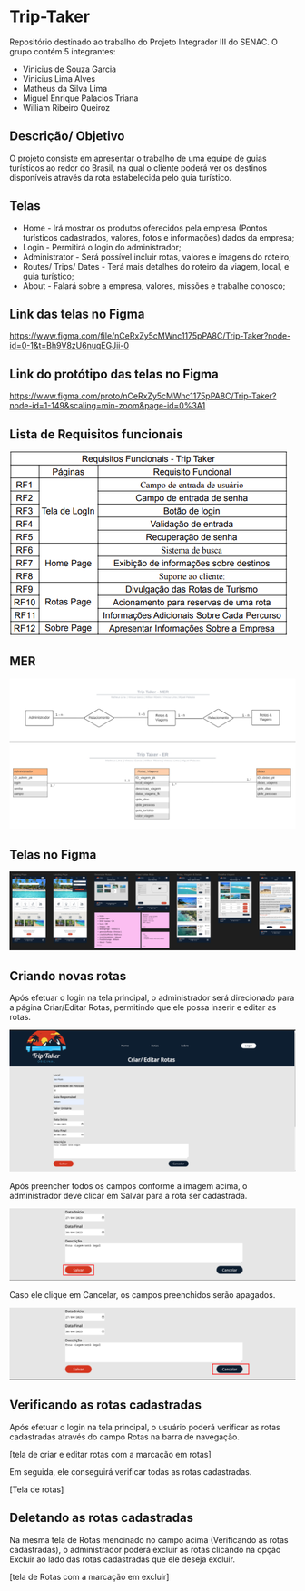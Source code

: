 # Trip-Taker
Repositório destinado ao trabalho do Projeto Integrador III do SENAC. O grupo contém 5 integrantes: 

- Vinicius de Souza Garcia
- Vinicius Lima Alves
- Matheus da Silva Lima
- Miguel Enrique Palacios Triana
- William Ribeiro Queiroz

## Descrição/ Objetivo
O projeto consiste em apresentar o trabalho de uma equipe de guias turísticos ao redor do Brasil, na qual o cliente poderá ver os destinos disponíveis através da rota estabelecida pelo guia turístico.

## Telas
- Home - Irá mostrar os produtos oferecidos pela empresa (Pontos turísticos cadastrados, valores, fotos e informações) dados da empresa; 
- Login - Permitirá o login do administrador;
- Administrator - Será possível incluir rotas, valores e imagens do roteiro;
- Routes/ Trips/ Dates - Terá mais detalhes do roteiro da viagem, local, e guia turístico;
- About - Falará sobre a empresa, valores, missões e trabalhe conosco;

## Link das telas no Figma
https://www.figma.com/file/nCeRxZy5cMWnc1175pPA8C/Trip-Taker?node-id=0-1&t=Bh9V8zU6nuqEGJii-0

## Link do protótipo das telas no Figma
https://www.figma.com/proto/nCeRxZy5cMWnc1175pPA8C/Trip-Taker?node-id=1-149&scaling=min-zoom&page-id=0%3A1

## Lista de Requisitos funcionais
![image](/docs/RequisitosFuncionais.png)

## MER
![MER_-_Trip_Taker](/docs/MER_-_Trip_Taker.png)
![Diagrama_ER](/docs/Diagrama_ER.png)



## Telas no Figma
![triptaker-figma](/docs/triptaker-figma.png)


## Criando novas rotas

Após efetuar o login na tela principal, o administrador será direcionado para a página Criar/Editar Rotas, permitindo que ele possa inserir e editar as rotas.

 ![ExTelaCriarEditarRotas](/docs/ExTelaCriarEditarRotas.png)

Após preencher todos os campos conforme a imagem acima, o administrador deve clicar em Salvar para a rota ser cadastrada.

 ![SalvarTelaCriarRotas](/docs/SalvarTelaCriarRotas.png)

Caso ele clique em Cancelar, os campos preenchidos serão apagados.

![CancelarTelaCriarRotas](/docs/CancelarTelaCriarRotas.png)

## Verificando as rotas cadastradas

Após efetuar o login na tela principal, o usuário poderá verificar as rotas cadastradas através do campo Rotas na barra de navegação.

[tela de criar e editar rotas com a marcação em rotas]

Em seguida, ele conseguirá verificar todas as rotas cadastradas.

[Tela de rotas]

## Deletando as rotas cadastradas

Na mesma tela de Rotas mencinado no campo acima (Verificando as rotas cadastradas), o administrador poderá excluir as rotas clicando na opção Excluir ao lado das rotas cadastradas que ele deseja excluir.

[tela de Rotas com a marcação em excluir]









